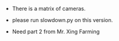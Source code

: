- There is a matrix of cameras.
- please run slowdown.py on this version.


- Need part 2 from Mr. Xing Farming
